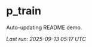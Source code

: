 # p_train

Auto-updating README demo.

<!--START_SECTION:status-->
_Last run: 2025-09-13 05:17 UTC_
<!--END_SECTION:status-->



































































































































































































































































































































































































































































































































































